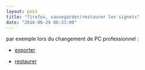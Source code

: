```yaml
---
layout: post
title: "firefox, sauvegarder/restaurer les signets"
date: "2016-06-29 06:33:00"
---
```

par exemple lors du changement de PC professionnel :



- [exporter](https://support.mozilla.org/fr/kb/exporter-marque-pages-firefox-fichier-html)

- [restaurer](https://support.mozilla.org/fr/kb/restaurer-marque-pages-deplacer-ordinateur)



